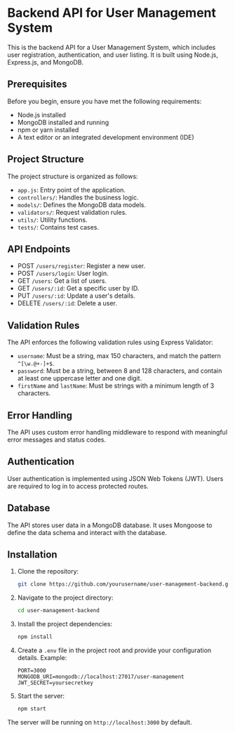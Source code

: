 
# Backend API for User Management System

This is the backend API for a User Management System, which includes user registration, authentication, and user listing. It is built using Node.js, Express.js, and MongoDB.


## Prerequisites

Before you begin, ensure you have met the following requirements:

- Node.js installed
- MongoDB installed and running
- npm or yarn installed
- A text editor or an integrated development environment (IDE)

## Project Structure

The project structure is organized as follows:

- `app.js`: Entry point of the application.
- `controllers/`: Handles the business logic.
- `models/`: Defines the MongoDB data models.
- `validators/`: Request validation rules.
- `utils/`: Utility functions.
- `tests/`: Contains test cases.

## API Endpoints

- POST `/users/register`: Register a new user.
- POST `/users/login`: User login.
- GET `/users`: Get a list of users.
- GET `/users/:id`: Get a specific user by ID.
- PUT `/users/:id`: Update a user's details.
- DELETE `/users/:id`: Delete a user.

## Validation Rules

The API enforces the following validation rules using Express Validator:

- `username`: Must be a string, max 150 characters, and match the pattern `^[\w.@+-]+$`.
- `password`: Must be a string, between 8 and 128 characters, and contain at least one uppercase letter and one digit.
- `firstName` and `lastName`: Must be strings with a minimum length of 3 characters.

## Error Handling

The API uses custom error handling middleware to respond with meaningful error messages and status codes.

## Authentication

User authentication is implemented using JSON Web Tokens (JWT). Users are required to log in to access protected routes.

## Database

The API stores user data in a MongoDB database. It uses Mongoose to define the data schema and interact with the database.

## Installation

1. Clone the repository:

   ```bash
   git clone https://github.com/yourusername/user-management-backend.git
   ```

2. Navigate to the project directory:

   ```bash
   cd user-management-backend
   ```

3. Install the project dependencies:

   ```bash
   npm install
   ```

4. Create a `.env` file in the project root and provide your configuration details. Example:

   ```env
   PORT=3000
   MONGODB_URI=mongodb://localhost:27017/user-management
   JWT_SECRET=yoursecretkey
   ```

5. Start the server:

   ```bash
   npm start
   ```

The server will be running on `http://localhost:3000` by default.
